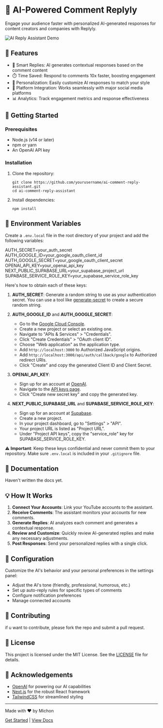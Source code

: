 # 🤖 AI-Powered Comment Replyly

Engage your audience faster with personalized AI-generated responses for content creators and companies with Replyly.

![AI Reply Assistant Demo](https://i.ibb.co/rtgGTrP/screencapture-localhost-3000-2024-10-22-16-59-28.png)

## 🌟 Features

- 💬 Smart Replies: AI generates contextual responses based on the comment content
- ⏱️ Time Saved: Respond to comments 10x faster, boosting engagement
- 🎨 Personalization: Easily customize AI responses to match your style
- 🔗 Platform Integration: Works seamlessly with major social media platforms
- 📊 Analytics: Track engagement metrics and response effectiveness

## 🚀 Getting Started

### Prerequisites

- Node.js (v14 or later)
- npm or yarn
- An OpenAI API key

### Installation

1. Clone the repository:
   ```
   git clone https://github.com/yourusername/ai-comment-reply-assistant.git
   cd ai-comment-reply-assistant
   ```

2. Install dependencies:
   ```
   npm install
   ```

## 🔐 Environment Variables

Create a `.env.local` file in the root directory of your project and add the following variables:

AUTH_SECRET=your_auth_secret
AUTH_GOOGLE_ID=your_google_oauth_client_id
AUTH_GOOGLE_SECRET=your_google_oauth_client_secret
OPENAI_API_KEY=your_openai_api_key
NEXT_PUBLIC_SUPABASE_URL=your_supabase_project_url
SUPABASE_SERVICE_ROLE_KEY=your_supabase_service_role_key


Here's how to obtain each of these keys:

1. **AUTH_SECRET**: Generate a random string to use as your authentication secret. You can use a tool like [generate-secret](https://generate-secret.vercel.app/32) to create a secure random string.

2. **AUTH_GOOGLE_ID** and **AUTH_GOOGLE_SECRET**:
   - Go to the [Google Cloud Console](https://console.cloud.google.com/).
   - Create a new project or select an existing one.
   - Navigate to "APIs & Services" > "Credentials".
   - Click "Create Credentials" > "OAuth client ID".
   - Choose "Web application" as the application type.
   - Add `http://localhost:3000` to Authorized JavaScript origins.
   - Add `http://localhost:3000/api/auth/callback/google` to Authorized redirect URIs.
   - Click "Create" and copy the generated Client ID and Client Secret.

3. **OPENAI_API_KEY**:
   - Sign up for an account at [OpenAI](https://openai.com/).
   - Navigate to the [API keys page](https://platform.openai.com/account/api-keys).
   - Click "Create new secret key" and copy the generated key.

4. **NEXT_PUBLIC_SUPABASE_URL** and **SUPABASE_SERVICE_ROLE_KEY**:
   - Sign up for an account at [Supabase](https://supabase.com/).
   - Create a new project.
   - In your project dashboard, go to "Settings" > "API".
   - Your project URL is listed as "Project URL".
   - Under "Project API keys", copy the "service_role" key for SUPABASE_SERVICE_ROLE_KEY.

⚠️ **Important**: Keep these keys confidential and never commit them to your repository. Make sure `.env.local` is included in your `.gitignore` file.

## 📘 Documentation

Haven't written the docs yet.

## 💡 How It Works

1. **Connect Your Accounts**: Link your YouTube accounts to the assistant.
2. **Receive Comments**: The assistant monitors your accounts for new comments.
3. **Generate Replies**: AI analyzes each comment and generates a contextual response.
4. **Review and Customize**: Quickly review AI-generated replies and make any necessary adjustments.
5. **Post Responses**: Send your personalized replies with a single click.

## 🔧 Configuration

Customize the AI's behavior and your personal preferences in the settings panel:

- Adjust the AI's tone (friendly, professional, humorous, etc.)
- Set up auto-reply rules for specific types of comments
- Configure notification preferences
- Manage connected accounts

## 🤝 Contributing

if u want to contribute, please fork the repo and submit a pull request.

## 📄 License

This project is licensed under the MIT License. See the [LICENSE](LICENSE) file for details.

## 🙏 Acknowledgements

- [OpenAI](https://openai.com/) for powering our AI capabilities
- [Next.js](https://nextjs.org/) for the robust React framework
- [TailwindCSS](https://tailwindcss.com/) for streamlined styling

---

Made with ❤️ by Michon

[Get Started](https://github.com/Michonvv/Replyly) | [View Docs](https://your-docs-url.com)